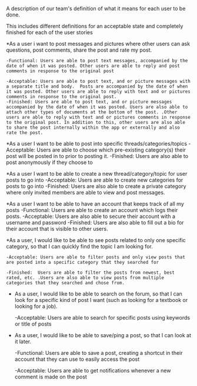 A description of our team's definition of what it means for each user to be done. 

This includes different definitions for an acceptable state and completely finished for each of the user stories

*As a user i want to post messages and pictures where other users can ask questions, post comments, share the post and rate my post.

	-Functional: Users are able to post text messages, accompanied by the date of when it was posted. Other users are able to reply and post comments in response to the original post
	
	-Acceptable: Users are able to post text, and or picture messages with a separate title and body.  Posts are accompanied by the date of when it was posted. Other users are able to reply with text and or pictures comments in response to the original post. 
	-Finished: Users are able to post text, and or picture messages accompanied by the date of when it was posted. Users are also able to attach other types of documents at the bottom of the post. .Other users are able to reply with text and or pictures comments in response to the original post. In addition to this, other users are also able to share the post internally within the app or externally and also rate the post. 

*As a user I want to be able to post into specific threads/categories/topics 
	-Acceptable: Users are able to choose which pre-existing category(s) their post will be posted in to prior to posting it. 
	-Finished: Users are also able to post anonymously if they choose to 
	
*As a user I want to be able to create a new thread/category/topic for user posts to go into
	-Acceptable: Users are able to create new categories for posts to go into
	-Finished: Users are also able to create a private category where only invited members are able to view and post messages.

*As a user I want to be able to have an account that keeps track of all my posts 
	-Functional: Users are able to create an account which logs their posts.
	-Acceptable: Users are also able to secure their account with a username and password 
	-Finished: Users are also able to fill out a bio for their account that is visible to other users. 

*As a user, I would like to be able to see posts related to only one specific category, so that I can quickly find the topic I am looking for.

	-Acceptable: Users are able to filter posts and only view posts that are posted into a specific category that they searched for
	
	-Finished:  Users are able to filter the posts from newest, best rated, etc. .Users are also able to view posts from multiple categories that they searched and chose from.

* As a user, I would like to be able to search on the forum, so that I can look for a specific kind of post I want (such as looking for a textbook or looking for a job).

	-Acceptable: Users are able to search for specific posts using keywords or title of posts
	
* As a user, I would like to be able to save/ping a post, so that I can look at it later.

	-Functional: Users are able to save a post, creating a shortcut in their account that they can use to easily access the post
	
	-Acceptable: Users are able to get notifications whenever a new comment is made on the post


